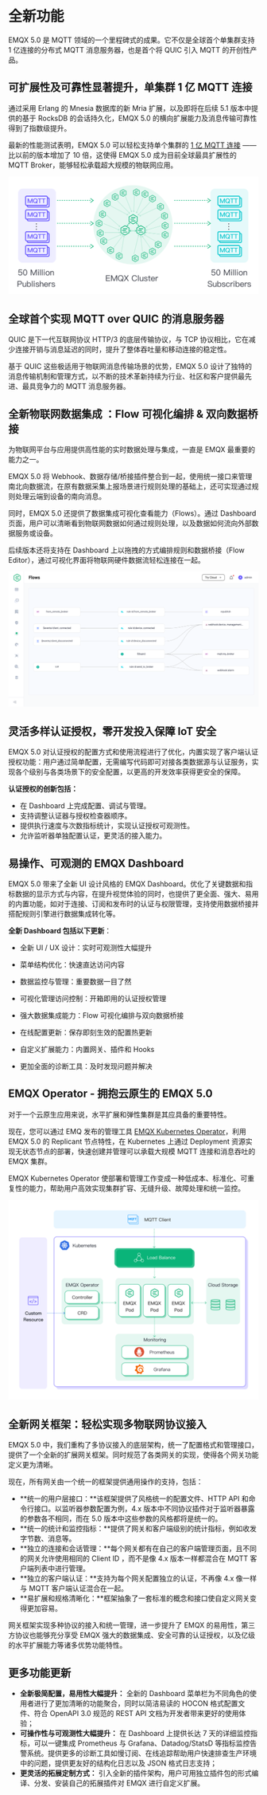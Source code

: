 # 全新功能

EMQX 5.0 是 MQTT 领域的一个里程碑式的成果。它不仅是全球首个单集群支持 1 亿连接的分布式 MQTT 消息服务器，也是首个将 QUIC 引入 MQTT 的开创性产品。

## 可扩展性及可靠性显著提升，单集群 1 亿 MQTT 连接

通过采用 Erlang 的 Mnesia 数据库的新 Mria 扩展，以及即将在后续 5.1 版本中提供的基于 RocksDB 的会话持久化，EMQX 5.0 的横向扩展能力及消息传输可靠性得到了指数级提升。

最新的性能测试表明，EMQX 5.0 可以轻松支持单个集群的 [1 亿 MQTT 连接](https://www.emqx.com/zh/blog/reaching-100m-mqtt-connections-with-emqx-5-0) —— 比以前的版本增加了 10 倍，这使得 EMQX 5.0 成为目前全球最具扩展性的 MQTT Broker，能够轻松承载超大规模的物联网应用。

![100M benchmark](assets/100m-benckmark.png)

## 全球首个实现 MQTT over QUIC 的消息服务器

QUIC 是下一代互联网协议 HTTP/3 的底层传输协议，与 TCP 协议相比，它在减少连接开销与消息延迟的同时，提升了整体吞吐量和移动连接的稳定性。

基于 QUIC 这些极适用于物联网消息传输场景的优势，EMQX 5.0 设计了独特的消息传输机制和管理方式，以不断的技术革新持续为行业、社区和客户提供最先进、最具竞争力的 MQTT 消息服务器。



## 全新物联网数据集成 ：Flow 可视化编排 & 双向数据桥接

为物联网平台与应用提供高性能的实时数据处理与集成，一直是 EMQX 最重要的能力之一。

EMQX 5.0 将 Webhook、数据存储/桥接插件整合到一起，使用统一接口来管理南北向数据流，在原有数据采集上报场景进行规则处理的基础上，还可实现通过规则处理云端到设备的南向消息。

同时，EMQX 5.0 还提供了数据集成可视化查看能力（Flows）。通过 Dashboard 页面，用户可以清晰看到物联网数据如何通过规则处理，以及数据如何流向外部数据服务或设备。

后续版本还将支持在 Dashboard 上以拖拽的方式编排规则和数据桥接（Flow Editor），通过可视化界面将物联网硬件数据流轻松连接在一起。

![Flow Editor：通过可视化编排规则处理数据流](assets/flow-editor.png)



## 灵活多样认证授权，零开发投入保障 IoT 安全

EMQX 5.0  对认证授权的配置方式和使用流程进行了优化，内置实现了客户端认证授权功能：用户通过简单配置，无需编写代码即可对接各类数据源与认证服务，实现各个级别与各类场景下的安全配置，以更高的开发效率获得更安全的保障。

**认证授权的创新包括：**

- 在 Dashboard 上完成配置、调试与管理。
- 支持调整认证器与授权检查器顺序。
- 提供执行速度与次数指标统计，实现认证授权可观测性。
- 允许监听器单独配置认证，更灵活的接入能力。



## 易操作、可观测的 EMQX Dashboard

EMQX 5.0 带来了全新 UI 设计风格的 EMQX Dashboard。优化了关键数据和指标数据的显示方式与内容，在提升视觉体验的同时，也提供了更全面、强大、易用的内置功能，如对于连接、订阅和发布时的认证与权限管理，支持使用数据桥接并搭配规则引擎进行数据集成转化等。

**全新 Dashboard 包括以下更新**：

- 全新 UI / UX 设计：实时可观测性大幅提升

- 菜单结构优化：快速直达访问内容

- 数据监控与管理：重要数据一目了然

- 可视化管理访问控制：开箱即用的认证授权管理

- 强大数据集成能力：Flow 可视化编排与双向数据桥接

- 在线配置更新：保存即刻生效的配置热更新

- 自定义扩展能力：内置网关、插件和 Hooks

- 更加全面的诊断工具：及时发现问题并解决

## EMQX Operator  - 拥抱云原生的 EMQX 5.0

对于一个云原生应用来说，水平扩展和弹性集群是其应具备的重要特性。

现在，您可以通过 EMQ 发布的管理工具 [EMQX Kubernetes Operator](https://www.emqx.com/zh/emqx-kubernetes-operator)，利用 EMQX 5.0 的 Replicant 节点特性，在 Kubernetes 上通过 Deployment 资源实现无状态节点的部署，快速创建并管理可以承载大规模 MQTT 连接和消息吞吐的 EMQX 集群。

EMQX Kubernetes Operator 使部署和管理工作变成一种低成本、标准化、可重复性的能力，帮助用户高效实现集群扩容、无缝升级、故障处理和统一监控。

![Kubernetes MQTT](assets/emqx-operator.png)

## 全新网关框架：轻松实现多物联网协议接入

EMQX 5.0 中，我们重构了多协议接入的底层架构，统一了配置格式和管理接口，提供了一个全新的扩展网关框架。同时规范了各类网关的实现，使得各个网关功能定义更为清晰。

现在，所有网关由一个统一的框架提供通用操作的支持，包括：

- **统一的用户层接口：**该框架提供了风格统一的配置文件、HTTP API 和命令行接口。以监听器参数配置为例，4.x 版本中不同协议插件对于监听器暴露的参数各不相同，而在 5.0 版本中这些参数的风格都将是统一的。
- **统一的统计和监控指标：**提供了网关和客户端级别的统计指标，例如收发字节数、消息等。
- **独立的连接和会话管理：**每个网关都有在自己的客户端管理页面，且不同的网关允许使用相同的 Client ID ，而不是像 4.x 版本一样都混合在 MQTT 客户端列表中进行管理。
- **独立的客户端认证：**支持为每个网关配置独立的认证，不再像 4.x 像一样与 MQTT 客户端认证混合在一起。
- **易扩展和规格清晰化：**框架抽象了一套标准的概念和接口使自定义网关变得更加容易。

网关框架实现多种协议的接入和统一管理，进一步提升了 EMQX 的易用性，第三方协议也能够充分享受 EMQX 强大的数据集成、安全可靠的认证授权，以及亿级的水平扩展能力等诸多优势功能特性。

## **更多功能更新**

- **全新极简配置，易用性大幅提升：** 全新的 Dashboard 菜单栏为不同角色的使用者进行了更加清晰的功能聚合，同时以简洁易读的 HOCON 格式配置文件、符合 OpenAPI 3.0 规范的 REST API 文档为开发者带来更好的使用体验；
- **可操作性与可观测性大幅提升：** 在 Dashboard 上提供长达 7 天的详细监控指标，可以一键集成 Prometheus 与 Grafana、Datadog/StatsD 等指标监控告警系统。提供更多的诊断工具如慢订阅、在线追踪帮助用户快速排查生产环境中的问题，提供更友好的结构化日志以及 JSON 格式日志支持；
- **更灵活的拓展定制方式：** 引入全新的插件架构，用户可用独立插件包的形式编译、分发、安装自己的拓展插件对 EMQX 进行自定义扩展。


